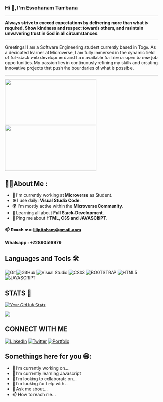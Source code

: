 ### Hi 👋, I'm Essohanam Tambana
---
**Always strive to exceed expectations by delivering more than what is required. Show kindness and respect towards others, and maintain unwavering trust in God in all circumstances.**

----
Greetings! I am a Software Engineering student currently based in Togo. As a dedicated learner at Microverse, I am fully immersed in the dynamic field of full-stack web development and I am available for hire or open to new job opportunities. My passion lies in continuously refining my skills and creating innovative projects that push the boundaries of what is possible.

----
<img src="https://media.tenor.com/UttC4AITYR4AAAAM/full-stack-developer.gif" style="width: 300px; height:150px;"> <img src="https://media.tenor.com/UToftFAfL1kAAAAM/web-development-web.gif" style="width: 300px; height:150px;">

## 👱‍♂️About Me :

- 🏢 I'm currently working at <b>Microverse</b> as Student.
- ⚙️ I use daily: <b>Visual Studio Code</b>.
- 🌍 I'm mostly active within the <b>Microverse Community</b>.
- 🌱 Learning all about <b>Full Stack-Development</b>.
- 💬 Ping me about <b>HTML, CSS and JAVASCRIPT</b>.
#### 📫 Reach me: <b> lilipitaham@gmail.com</b>
#### Whatsapp : <b> +22890516979</b>

## **Languages and Tools** 🛠 
![Git](https://icongr.am/devicon/git-original.svg?size=50&color=currentColor)
![GitHub](https://icongr.am/devicon/github-original.svg?size=50&color=e86d6d)
![Visual Studio](https://icongr.am/devicon/visualstudio-plain.svg?size=50&color=e98b8b)
![CSS3](https://icongr.am/devicon/css3-original.svg?size=50&color=currentColor)
![BOOTSTRAP](https://icongr.am/devicon/bootstrap-plain-wordmark.svg?size=50&color=136aa0)
![HTML5](https://icongr.am/devicon/html5-original-wordmark.svg?size=50&color=136aa0)
![JAVASCRIPT](https://icongr.am/devicon/javascript-original.svg?size=50&color=currentColor)

## STATS 🤜

[![Your GitHub Stats](https://github-readme-stats.vercel.app/api?username=GhostEsso&show_icons=true)](https://github.com/GhostEsso )

![](https://komarev.com/ghpvc/?username=GhostEsso&color=blue)

## CONNECT WITH ME

[![LinkedIn](https://img.shields.io/badge/-LinkedIn-0077B5?style=for-the-badge&logo=linkedin&logoColor=white&link=https://https://www.linkedin.com/in/essohanam-tambana-62aa081a1/)](https://www.linkedin.com/in/essohanam-tambana-62aa081a1/)
[![Twitter](https://img.shields.io/badge/-Twitter-1DA1F2?style=for-the-badge&logo=twitter&logoColor=white&link=https://twitter.com/TambanaEssohana)](https://twitter.com/TambanaEssohana)
[![Portfolio](https://img.shields.io/badge/-Portfolio-black?style=for-the-badge&logo=dev.to&logoColor=white&link=https://ghostesso.github.io/Portfolio-New-Setup/)](https://ghostesso.github.io/Portfolio-New-Setup/)

## Somethings here for you 😄:
- 🔭 I’m currently working on....
- 🌱 I’m currently learning Javascript
- 👯 I’m looking to collaborate on...
- 🤔 I’m looking for help with...
- 💬 Ask me about...
- 📫 How to reach me...

